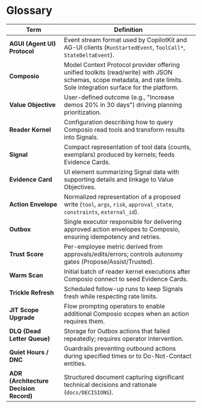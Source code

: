 # Glossary

| Term | Definition |
| ---- | ---------- |
| **AGUI (Agent UI) Protocol** | Event stream format used by CopilotKit and AG-UI clients (`RunStartedEvent`, `ToolCall*`, `StateDeltaEvent`). |
| **Composio** | Model Context Protocol provider offering unified toolkits (read/write) with JSON schemas, scope metadata, and rate limits. Sole integration surface for the platform. |
| **Value Objective** | User-defined outcome (e.g., "Increase demos 20% in 30 days") driving planning prioritization. |
| **Reader Kernel** | Configuration describing how to query Composio read tools and transform results into Signals. |
| **Signal** | Compact representation of tool data (counts, exemplars) produced by kernels; feeds Evidence Cards. |
| **Evidence Card** | UI element summarizing Signal data with supporting details and linkage to Value Objectives. |
| **Action Envelope** | Normalized representation of a proposed write (`tool`, `args`, `risk`, `approval_state`, `constraints`, `external_id`). |
| **Outbox** | Single executor responsible for delivering approved action envelopes to Composio, ensuring idempotency and retries. |
| **Trust Score** | Per-employee metric derived from approvals/edits/errors; controls autonomy gates (Propose/Assist/Trusted). |
| **Warm Scan** | Initial batch of reader kernel executions after Composio connect to seed Evidence Cards. |
| **Trickle Refresh** | Scheduled follow-up runs to keep Signals fresh while respecting rate limits. |
| **JIT Scope Upgrade** | Flow prompting operators to enable additional Composio scopes when an action requires them. |
| **DLQ (Dead Letter Queue)** | Storage for Outbox actions that failed repeatedly; requires operator intervention. |
| **Quiet Hours / DNC** | Guardrails preventing outbound actions during specified times or to Do-Not-Contact entities. |
| **ADR (Architecture Decision Record)** | Structured document capturing significant technical decisions and rationale (`docs/DECISIONS`). |
